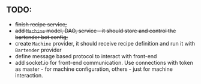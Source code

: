 ## TODO:

- ~~finish recipe service;~~
- ~~add `Machine` model, DAO, service - it should store and control the bartender bot config;~~
- create `Machine` provider, it should receive recipe definition and run it with `Bartender` provider
- define message based protocol to interact with front-end
- add socket.io for front-end communication. Use connections with token as master - for machine configuration, others - just for machine interaction.
